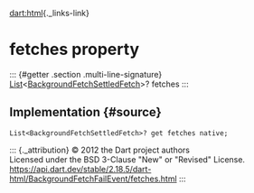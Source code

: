 [dart:html](../../dart-html/dart-html-library){._links-link}

fetches property
================

::: {#getter .section .multi-line-signature}
[List](../../dart-core/list-class)\<[BackgroundFetchSettledFetch](../backgroundfetchsettledfetch-class)\>?
fetches
:::

Implementation {#source}
--------------

``` {.language-dart data-language="dart"}
List<BackgroundFetchSettledFetch>? get fetches native;
```

::: {._attribution}
© 2012 the Dart project authors\
Licensed under the BSD 3-Clause \"New\" or \"Revised\" License.\
<https://api.dart.dev/stable/2.18.5/dart-html/BackgroundFetchFailEvent/fetches.html>
:::
